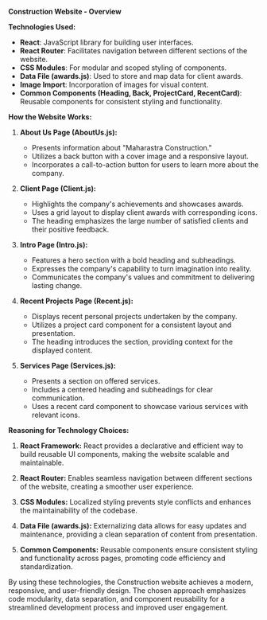 **Construction Website - Overview**

**Technologies Used:**
- **React**: JavaScript library for building user interfaces.
- **React Router**: Facilitates navigation between different sections of the website.
- **CSS Modules**: For modular and scoped styling of components.
- **Data File (awards.js)**: Used to store and map data for client awards.
- **Image Import**: Incorporation of images for visual content.
- **Common Components (Heading, Back, ProjectCard, RecentCard)**: Reusable components for consistent styling and functionality.

**How the Website Works:**
1. **About Us Page (AboutUs.js):**
   - Presents information about "Maharastra Construction."
   - Utilizes a back button with a cover image and a responsive layout.
   - Incorporates a call-to-action button for users to learn more about the company.

2. **Client Page (Client.js):**
   - Highlights the company's achievements and showcases awards.
   - Uses a grid layout to display client awards with corresponding icons.
   - The heading emphasizes the large number of satisfied clients and their positive feedback.

3. **Intro Page (Intro.js):**
   - Features a hero section with a bold heading and subheadings.
   - Expresses the company's capability to turn imagination into reality.
   - Communicates the company's values and commitment to delivering lasting change.

4. **Recent Projects Page (Recent.js):**
   - Displays recent personal projects undertaken by the company.
   - Utilizes a project card component for a consistent layout and presentation.
   - The heading introduces the section, providing context for the displayed content.

5. **Services Page (Services.js):**
   - Presents a section on offered services.
   - Includes a centered heading and subheadings for clear communication.
   - Uses a recent card component to showcase various services with relevant icons.

**Reasoning for Technology Choices:**
1. **React Framework:** React provides a declarative and efficient way to build reusable UI components, making the website scalable and maintainable.

2. **React Router:** Enables seamless navigation between different sections of the website, creating a smoother user experience.

3. **CSS Modules:** Localized styling prevents style conflicts and enhances the maintainability of the codebase.

4. **Data File (awards.js):** Externalizing data allows for easy updates and maintenance, providing a clean separation of content from presentation.

5. **Common Components:** Reusable components ensure consistent styling and functionality across pages, promoting code efficiency and standardization.

By using these technologies, the Construction website achieves a modern, responsive, and user-friendly design. The chosen approach emphasizes code modularity, data separation, and component reusability for a streamlined development process and improved user engagement.